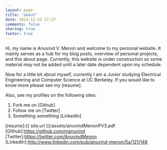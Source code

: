 ```yaml
---
layout: page
title: "about"
date: 2013-12-22 17:27
comments: false
sharing: true
footer: true
---
```


Hi, my name is Anuvind V. Menon and welcome to my personal website. It mainly serves as a hub for my blog posts, overview of personal projects, and this about page. Currently, this website is under construction so some material may not be added until a later date dependent upon my schedule. 

Now for a little bit about myself, currently I am a Junior studying Electrical Engineering and Computer Science at UC Berkeley. If you would like to know more please see my [resume].

Also, see my profiles on the following sites:

1.	Fork me on [Github]
2.	Follow me on [Twitter]
3.	Something something [LinkedIn]

[resume]:{{ site.url }}/assets/anuvindMenonPV3.pdf
[Github]:https://github.com/manuvind
[Twitter]:https://twitter.com/AnuvindMenon
[LinkedIn]:http://www.linkedin.com/pub/anuvind-menon/5a/121/148
